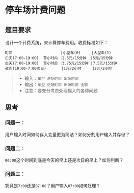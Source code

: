 # 停车场计费问题
## 题目要求
设计一个计费系统，来计算停车费用。收费标准如下：
```
时间                      |小型车(0)     |大型车(1)
白天(7:00-19:00)  首小时内 |2.5元/15分钟  |5元/15分钟
白天(7:00-19:00)  首小时后 |3.75元/15分钟 |7.5元/15分钟
夜间(19:00-7:00次日)       |1元/2小时     |2元/2小时
```
>- 输入：`车型 进场时间 出场时间`
>- 输出：`车型 进场时间 出场时间 金额`
>- 注意：要充分考虑处理输入的各种问题
## 思考
### 问题一：
用户输入时间如何存入变量更为简洁？如何分割用户输入并存储？
### 问题二：
`06:00`这个时间到底是今天的早上还是次日的早上？如何判断？
### 问题三：
究竟是`7:00`还是`07:00`？用户输入`07:00`如何处理？
